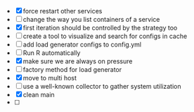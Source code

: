 - [X] force restart other services
- [ ] change the way you list containers of a service
- [X] first iteration should be controlled by the strategy too
- [ ] create a tool to visualize and search for configs in cache
- [ ] add load generator configs to config.yml
- [ ] Run R automatically
- [X] make sure we are always on pressure
- [ ] factory method for load generator
- [X] move to multi host
- [ ] use a well-known collector to gather system utilization
- [X] clean main
- [ ] 